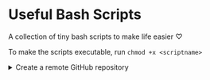 # Useful Bash Scripts

A collection of tiny bash scripts to make life easier ♡

To make the scripts executable, run ```chmod +x <scriptname>```

<details>
<summary>Create a remote GitHub repository</summary>
<br>
Create a new repository on GitHub from your command line. The script will automatically get your username from the local git config, all you need to add is the name of the new repository and your <a href="https://github.com/settings/tokens">personal access token</a> for authentication.
</details>
